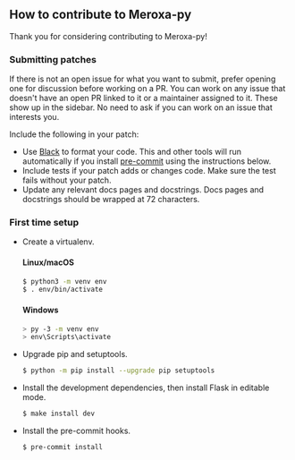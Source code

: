 ## How to contribute to Meroxa-py

Thank you for considering contributing to Meroxa-py!

### Submitting patches


If there is not an open issue for what you want to submit, prefer
opening one for discussion before working on a PR. You can work on any
issue that doesn't have an open PR linked to it or a maintainer assigned
to it. These show up in the sidebar. No need to ask if you can work on
an issue that interests you.

Include the following in your patch:

-   Use [Black](https://black.readthedocs.io) to format your code. This and other tools will run
    automatically if you install [pre-commit](https://pre-commit.com) using the instructions
    below.
-   Include tests if your patch adds or changes code. Make sure the test
    fails without your patch.
-   Update any relevant docs pages and docstrings. Docs pages and
    docstrings should be wrapped at 72 characters.



### First time setup


- Create a virtualenv.

    #### Linux/macOS
     ```bash
     $ python3 -m venv env
     $ . env/bin/activate
    ```
    #### Windows
    ```bash
    > py -3 -m venv env
    > env\Scripts\activate
   ```

- Upgrade pip and setuptools.

  ```bash
  $ python -m pip install --upgrade pip setuptools
    ```


- Install the development dependencies, then install Flask in editable
    mode.

  ```bash
  $ make install dev
  ```

- Install the pre-commit hooks.

    ```bash
  $ pre-commit install
  ```

